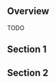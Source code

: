 <!-- -*- eval:(visual-line-mode 1) -*- -->

<div data-theme-toc="true"></div>
<div data-guild-docs="true"></div>

## Overview

TODO

## Section 1

## Section 2
